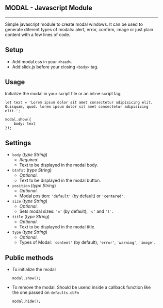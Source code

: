 ## MODAL - Javascript Module
----------------------------

Simple javascript module to create modal windows. 
It can be used to generate diferent types of modals: alert, error, confirm, image or just plain content with a few lines of code.

## Setup
- Add modal.css in your `<head>`.
- Add slick.js before your closing `<body>` tag.

## Usage
Initialize the modal in your script file or an inline script tag.

    let text = 'Lorem ipsum dolor sit amet consectetur adipisicing elit. Quisquam, quod. lorem ipsum dolor sit amet consectetur adipisicing elit.';

    modal.show({
        body: text
    });


## Settings
- `body` (*type String*)
    - *Required*. 
    - Text to be displayed in the modal body.
- `btnTxt` (*type String*)
    - *Optional*. 
    - Text to be displayed in the modal button.
- `position` (*type String*)
    - *Optional*. 
    - Modal position: `'default'` (by default) or `'centered'`.
- `size` (*type String*)
    - *Optional*. 
    - Sets modal sizes: `'m'` (by default), `'s'` and `'l'`.
- `title` (*type String*)
    - *Optional*. 
    - Text to be displayed in the modal title.
- `type` (*type String*)
    - *Optional*. 
    - Types of Modal: `'content'` (by default), `'error'`, `'warning'`, `'image'`.

## Public methods
- To initialize the modal

    ```modal.show();```
- To remove the modal. Should be usend inside a callback function like the one passed on `defaults.cbFn`

    ```modal.hide();```